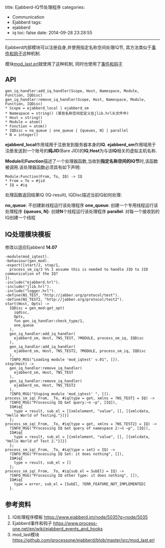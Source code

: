 title: Ejabberd-IQ节处理程序
categories:
  - Communication
  - Ejabberd
tags:
  - ejabberd
  - iq
toc: false
date: 2014-09-28 23:28:55
---


Ejabberd内部模块可以注册自身,并使用指定名称空间处理IQ节, 其方法类似于[事件和钩子][1]这种机制.

模块[mod_last.erl][2]就使用了这种机制, 同时也使用了[事件和钩子][1]


## API

```
gen_iq_handler:add_iq_handler(Scope, Host, Namespace, Module, Function, IQDisc)
gen_iq_handler:remove_iq_handler(Scope, Host, Namespace, Module, Function, IQDisc)
* Scope = ejabberd_local | ejabberd_sm
* Namespace = string() (某些名称空间宏定义在jlib.hrl头文件中)
* Host = string()
* Module = atom()
* Fonction = atom()
* IQDisc = no_queue | one_queue | {queues, N} | parallel
* N = integer()
```

**ejabberd_local**作用域用于注册发到服务器本身的**IQ**.
**ejabberd_sm**作用域用于注册发送到一个账号的**纯JID**(Bare JID)的**IQ**,**Host**为与该**IQ**相关的虚拟主机名称.

**Module**和**Function**描述了一个处理器函数,当收到**指定名称空间的IQ节**时,该函数被调用.该处理器函数必须具有如下声明:

```
Module:Function(From, To, IQ) -> IQ
* From = To = #jid
* IQ = #iq
```


处理函数返回结果IQ (IQ-result), IQDisc描述当前IQ如何处理:

**no_queue**: 不创建新线程运行该处理程序
**one_queue**: 创建一个专用线程运行该处理程序
**{queues, N}**: 创建**N**个线程运行该处理程序
**parallel**: 对每一个接收到的IQ创建一个线程



## IQ处理模块模板

修改以适应Ejabberd **14.07**

```
-module(mod_iqtest).
-behaviour(gen_mod).
-export([start/2, stop/1,
  process_sm_iq/3 %% I assume this is needed to handle JID to JID communication of the IQ?
]).
-include("ejabberd.hrl").
-include("jlib.hrl").
-include("logger.hrl").
-define(NS_TEST, "http://jabber.org/protocol/test").
-define(NS_TEST2, "http://jabber.org/protocol/test2").
start(Host, Opts) ->
  IQDisc = gen_mod:get_opt(
    iqdisc,
    Opts,
    fun gen_iq_handler:check_type/1,
    one_queue
  ),
  gen_iq_handler:add_iq_handler(
    ejabberd_sm, Host, ?NS_TEST, ?MODULE, process_sm_iq, IQDisc
  ),
  gen_iq_handler:add_iq_handler(
    ejabberd_sm, Host, ?NS_TEST2, ?MODULE, process_sm_iq, IQDisc
  ),
  ?INFO_MSG("Loading module 'mod_iqtest' v.01", []).
stop(Host) ->
  gen_iq_handler:remove_iq_handler(
    ejabberd_sm, Host, ?NS_TEST
  ),
  gen_iq_handler:remove_iq_handler(
    ejabberd_sm, Host, ?NS_TEST2
  ),
  ?INFO_MSG("Stoping module 'mod_iqtest' ", []).
process_sm_iq(_From, _To, #iq{type = get, xmlns = ?NS_TEST} = IQ) ->
  ?INFO_MSG("Processing IQ Get query:~n ~p", [IQ]),
  IQ#iq{
    type = result, sub_el = [{xmlelement, "value", [], [{xmlcdata, "Hello World of Testing."}]}]
  };
process_sm_iq(_From, _To, #iq{type = get, xmlns = ?NS_TEST2} = IQ) ->
  ?INFO_MSG("Processing IQ Get query of namespace 2:~n ~p", [IQ]),
  IQ#iq{
    type = result, sub_el = [{xmlelement, "value", [], [{xmlcdata, "Hello World of Test 2."}]}]
  };
process_sm_iq(_From, _To, #iq{type = set} = IQ) ->
  ?INFO_MSG("Processing IQ Set: it does nothing", []),
  IQ#iq{
    type = result, sub_el = []
  };
process_sm_iq(_From, _To, #iq{sub_el = SubEl} = IQ) ->
  ?INFO_MSG("Processing IQ other type: it does nothing", []),
  IQ#iq{
    type = error, sub_el = [SubEl, ?ERR_FEATURE_NOT_IMPLEMENTED]
  }.
```
## 参考资料

1. IQ处理程序模板
https://www.ejabberd.im/node/5035?q=node/5035
2. Ejabberd事件和钩子
https://www.process-one.net/en/wiki/ejabberd_events_and_hooks
3. mod_last模块
https://github.com/processone/ejabberd/blob/master/src/mod_last.erl

  [1]: https://www.process-one.net/en/wiki/ejabberd_events_and_hooks
  [2]: https://github.com/processone/ejabberd/blob/master/src/mod_last.erl


